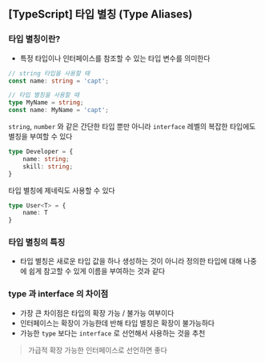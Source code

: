 ## [TypeScript] 타입 별칭 (Type Aliases)

### 타입 별칭이란?
- 특정 타입이나 인터페이스를 참조할 수 있는 타입 변수를 의미한다

```typescript
// string 타입을 사용할 때
const name: string = 'capt';

// 타입 별칭을 사용할 때
type MyName = string;
const name: MyName = 'capt';
```

`string`, `number` 와 같은 간단한 타입 뿐만 아니라 `interface` 레벨의 복잡한 타입에도 별칭을 부여할 수 있다

```typescript
type Developer = {
    name: string;
    skill: string;
}
```

타입 별칭에 제네릭도 사용할 수 있다

```typescript
type User<T> = {
    name: T
}
```

### 타입 별칭의 특징
- 타입 별칭은 새로운 타입 값을 하나 생성하는 것이 아니라 정의한 타입에 대해 나중에 쉽게 참고할 수 있게 이름을 부여하는 것과 같다

### type 과 interface 의 차이점
- 가장 큰 차이점은 타입의 확장 가능 / 불가능 여부이다
- 인터페이스는 확장이 가능한데 반해 타입 별칭은 확장이 불가능하다
- 가능한 `type` 보다는 `interface` 로 선언해서 사용하는 것을 추천

> 가급적 확장 가능한 인터페이스로 선언하면 좋다